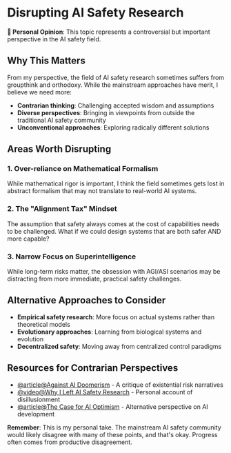# Disrupting AI Safety Research

**💭 Personal Opinion**: This topic represents a controversial but important perspective in the AI safety field.

## Why This Matters

From my perspective, the field of AI safety research sometimes suffers from groupthink and orthodoxy. While the mainstream approaches have merit, I believe we need more:

- **Contrarian thinking**: Challenging accepted wisdom and assumptions
- **Diverse perspectives**: Bringing in viewpoints from outside the traditional AI safety community
- **Unconventional approaches**: Exploring radically different solutions

## Areas Worth Disrupting

### 1. Over-reliance on Mathematical Formalism
While mathematical rigor is important, I think the field sometimes gets lost in abstract formalism that may not translate to real-world AI systems.

### 2. The "Alignment Tax" Mindset
The assumption that safety always comes at the cost of capabilities needs to be challenged. What if we could design systems that are both safer AND more capable?

### 3. Narrow Focus on Superintelligence
While long-term risks matter, the obsession with AGI/ASI scenarios may be distracting from more immediate, practical safety challenges.

## Alternative Approaches to Consider

- **Empirical safety research**: More focus on actual systems rather than theoretical models
- **Evolutionary approaches**: Learning from biological systems and evolution
- **Decentralized safety**: Moving away from centralized control paradigms

## Resources for Contrarian Perspectives

- [@article@Against AI Doomerism](https://example.com) - A critique of existential risk narratives
- [@video@Why I Left AI Safety Research](https://example.com) - Personal account of disillusionment
- [@article@The Case for AI Optimism](https://example.com) - Alternative perspective on AI development

**Remember**: This is my personal take. The mainstream AI safety community would likely disagree with many of these points, and that's okay. Progress often comes from productive disagreement.